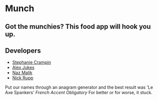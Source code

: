 # Munch
## Got the munchies? This food app will hook you up.



## Developers
- [Stephanie Crampin](https://github.com/scrampin)
- [Alex Jukes](https://github.com/alexjukes)
- [Naz Malik](https://github.com/nazwhale)
- [Nick Rupp](https://github.com/whatsrupp)

Put our names through an anagram generator and the best result was 'Le Axe Spankers' *French Accent Obligatory*
For better or for worse, it stuck.

